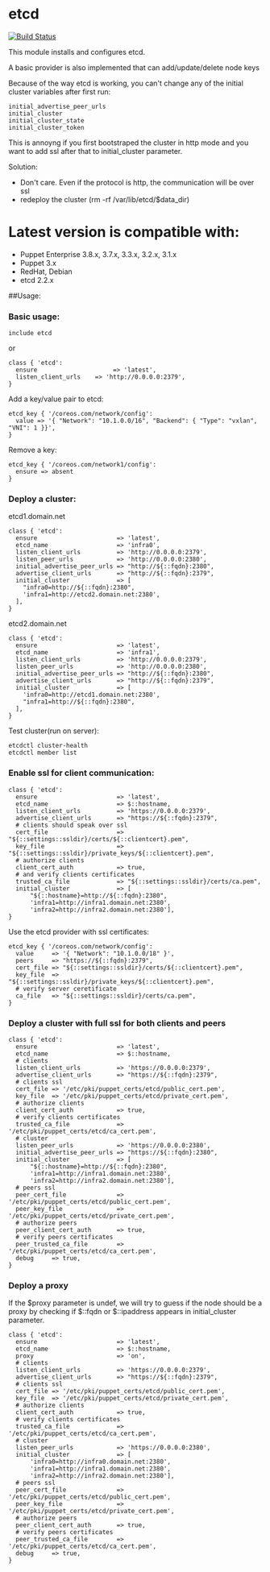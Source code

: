# etcd #
[![Build Status](https://travis-ci.org/cristifalcas/puppet-etcd.png?branch=master)](https://travis-ci.org/cristifalcas/puppet-etcd)

This module installs and configures etcd.

A basic provider is also implemented that can add/update/delete node keys

Because of the way etcd is working, you can't change any of the initial cluster variables after first run:

    initial_advertise_peer_urls
    initial_cluster
    initial_cluster_state
    initial_cluster_token

This is annoyng if you first bootstraped the cluster in http mode and you want to add ssl after that to initial_cluster parameter.

Solution:
* Don't care. Even if the protocol is http, the communication will be over ssl
* redeploy the cluster (rm -rf /var/lib/etcd/$data_dir)

# Latest version is compatible with: #
  * Puppet Enterprise 3.8.x, 3.7.x, 3.3.x, 3.2.x, 3.1.x
  * Puppet 3.x
  * RedHat, Debian
  * etcd 2.2.x

##Usage:

### Basic usage:

    include etcd

or

    class { 'etcd':
      ensure                     => 'latest',
      listen_client_urls    => 'http://0.0.0.0:2379',
    }

Add a key/value pair to etcd:

    etcd_key { '/coreos.com/network/config':
      value => '{ "Network": "10.1.0.0/16", "Backend": { "Type": "vxlan", "VNI": 1 }}',
    }

Remove a key:

    etcd_key { '/coreos.com/network1/config':
      ensure => absent
    }

### Deploy a cluster:

etcd1.domain.net

    class { 'etcd':
      ensure                      => 'latest',
      etcd_name                   => 'infra0',
      listen_client_urls          => 'http://0.0.0.0:2379',
      listen_peer_urls            => 'http://0.0.0.0:2380',
      initial_advertise_peer_urls => "http://${::fqdn}:2380",
      advertise_client_urls       => "http://${::fqdn}:2379",
      initial_cluster             => [
        "infra0=http://${::fqdn}:2380",
        'infra1=http://etcd2.domain.net:2380',
      ],
    }

etcd2.domain.net

    class { 'etcd':
      ensure                      => 'latest',
      etcd_name                   => 'infra1',
      listen_client_urls          => 'http://0.0.0.0:2379',
      listen_peer_urls            => 'http://0.0.0.0:2380',
      initial_advertise_peer_urls => "http://${::fqdn}:2380",
      advertise_client_urls       => "http://${::fqdn}:2379",
      initial_cluster             => [
        'infra0=http://etcd1.domain.net:2380',
        "infra1=http://${::fqdn}:2380",
      ],
    }

Test cluster(run on server):

    etcdctl cluster-health
    etcdctl member list

### Enable ssl for client communication:

    class { 'etcd':
      ensure                      => 'latest',
      etcd_name                   => $::hostname,
      listen_client_urls          => 'https://0.0.0.0:2379',
      advertise_client_urls       => "https://${::fqdn}:2379",
      # clients should speak over ssl
      cert_file                   => "${::settings::ssldir}/certs/${::clientcert}.pem",
      key_file                    => "${::settings::ssldir}/private_keys/${::clientcert}.pem",
      # authorize clients
      client_cert_auth            => true,
      # and verify clients certificates
      trusted_ca_file             => "${::settings::ssldir}/certs/ca.pem",
      initial_cluster             => [
	      "${::hostname}=http://${::fqdn}:2380",
	      'infra1=http://infra1.domain.net:2380',
	      'infra2=http://infra2.domain.net:2380'],
    }

Use the etcd provider with ssl certificates:

    etcd_key { '/coreos.com/network/config':
      value     => '{ "Network": "10.1.0.0/18" }',
      peers     => "https://${::fqdn}:2379",
      cert_file => "${::settings::ssldir}/certs/${::clientcert}.pem",
      key_file  => "${::settings::ssldir}/private_keys/${::clientcert}.pem",
      # verify server ceretificate
      ca_file   => "${::settings::ssldir}/certs/ca.pem",
    }

### Deploy a cluster with full ssl for both clients and peers

    class { 'etcd':
      ensure                      => 'latest',
      etcd_name                   => $::hostname,
      # clients
      listen_client_urls          => 'https://0.0.0.0:2379',
      advertise_client_urls       => "https://${::fqdn}:2379",
      # clients ssl
      cert_file => '/etc/pki/puppet_certs/etcd/public_cert.pem',
      key_file  => '/etc/pki/puppet_certs/etcd/private_cert.pem',
      # authorize clients
      client_cert_auth            => true,
      # verify clients certificates
      trusted_ca_file             => '/etc/pki/puppet_certs/etcd/ca_cert.pem',
      # cluster
      listen_peer_urls            => 'https://0.0.0.0:2380',
      initial_advertise_peer_urls => "https://${::fqdn}:2380",
      initial_cluster             => [
	      "${::hostname}=http://${::fqdn}:2380",
	      'infra1=http://infra1.domain.net:2380',
	      'infra2=http://infra2.domain.net:2380'],
      # peers ssl
      peer_cert_file              => '/etc/pki/puppet_certs/etcd/public_cert.pem',
      peer_key_file               => '/etc/pki/puppet_certs/etcd/private_cert.pem',
      # authorize peers
      peer_client_cert_auth       => true,
      # verify peers certificates
      peer_trusted_ca_file        => '/etc/pki/puppet_certs/etcd/ca_cert.pem',
      debug     => true,
    }

### Deploy a proxy

If the $proxy parameter is undef, we will try to guess if the node should be a proxy by
checking if $::fqdn or $::ipaddress appears in initial_cluster parameter.

    class { 'etcd':
      ensure                      => 'latest',
      etcd_name                   => $::hostname,
      proxy                       => 'on',
      # clients
      listen_client_urls          => 'https://0.0.0.0:2379',
      advertise_client_urls       => "https://${::fqdn}:2379",
      # clients ssl
      cert_file => '/etc/pki/puppet_certs/etcd/public_cert.pem',
      key_file  => '/etc/pki/puppet_certs/etcd/private_cert.pem',
      # authorize clients
      client_cert_auth            => true,
      # verify clients certificates
      trusted_ca_file             => '/etc/pki/puppet_certs/etcd/ca_cert.pem',
      # cluster
      listen_peer_urls            => 'https://0.0.0.0:2380',
      initial_cluster             => [
	      'infra0=http://infra0.domain.net:2380',
	      'infra1=http://infra1.domain.net:2380',
	      'infra2=http://infra2.domain.net:2380'],
      # peers ssl
      peer_cert_file              => '/etc/pki/puppet_certs/etcd/public_cert.pem',
      peer_key_file               => '/etc/pki/puppet_certs/etcd/private_cert.pem',
      # authorize peers
      peer_client_cert_auth       => true,
      # verify peers certificates
      peer_trusted_ca_file        => '/etc/pki/puppet_certs/etcd/ca_cert.pem',
      debug     => true,
    }
